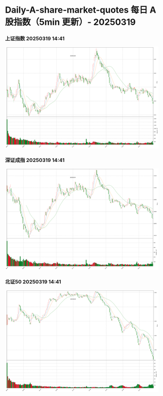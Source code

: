 
# Daily-A-share-market-quotes 每日 A 股指数（5min 更新）- 20250319

### 上证指数 20250319 14:41
![](./fig/2025/3/20250319-sh000001.png)

### 深证成指 20250319 14:41
![](./fig/2025/3/20250319-sz399001.png)

### 北证50 20250319 14:41
![](./fig/2025/3/20250319-bj899050.png)

